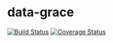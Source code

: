 # data-grace

[![Build Status](https://travis-ci.org/jhbertra/data-grace.svg?branch=master)](https://travis-ci.org/jhbertra/data-grace)
[![Coverage Status](https://coveralls.io/repos/github/jhbertra/data-grace/badge.svg?branch=master)](https://coveralls.io/github/jhbertra/data-grace?branch=master)
